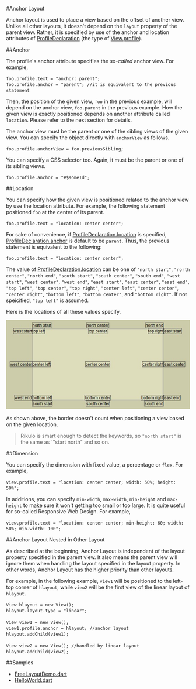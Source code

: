 #Anchor Layout

Anchor layout is used to place a view based on the offset of another view. Unlike all other layouts, it doesn't depend on the `layout` property of the parent view. Rather, it is specified by use of the anchor and location attributes of [ProfileDeclaration](api:view) (the type of [View.profile](api:view)).

##Anchor

The profile's anchor attribute specifies the *so-called* anchor view. For example,

    foo.profile.text = "anchor: parent";
    foo.profile.anchor = "parent"; //it is equivalent to the previous statement

Then, the position of the given view, `foo` in the previous example, will depend on the anchor view, `foo.parent` in the previous example. How the given view is exactly positioned depends on another attribute called `location`. Please refer to the next section for details.

The anchor view must be the parent or one of the sibling views of the given view. You can specify the object directly with `anchorView` as follows.

    foo.profile.anchorView = foo.previousSibling;

You can specify a CSS selector too. Again, it must be the parent or one of its sibling views.

    foo.profile.anchor = "#$someId";

##Location

You can specify how the given view is positioned related to the anchor view by use the location attribute. For example, the following statement positioned `foo` at the center of its parent.

    foo.profile.text = "location: center center";

For sake of convenience, if [ProfileDeclaration.location](api:view) is specified, [ProfileDeclaration.anchor](api:view) is default to be `parent`. Thus, the previous statement is equivalent to the following:

    foo.profile.text = "location: center center";

The value of [ProfileDeclaration.location](api:view) can be one of `"north start"`, `"north center"`, `"north end"`, `"south start"`, `"south center"`, `"south end"`, `"west start"`, `"west center"`, `"west end"`, `"east start"`, `"east center"`, `"east end"`, `"top left"`, `"top center"`, `"top right"`, `"center left"`, `"center center"`, `"center right"`, `"bottom left"`, `"bottom center"`, and `"bottom right"`. If not speicified, `"top left"` is assumed.

Here is the locations of all these values specify.

![Location](location.jpg?raw=true)

As shown above, the border doesn't count when positioning a view based on the given location.

> Rikulo is smart enough to detect the keywords, so `"north start"` is the same as `"start north" and so on.

##Dimension

You can specify the dimension with fixed value, a percentage or `flex`. For example,

    view.profile.text = "location: center center; width: 50%; height: 50%";

In additions, you can specify `min-width`, `max-width`, `min-height` and `max-height` to make sure it won't getting too small or too large. It is quite useful for so-called Responsive Web Design. For example,

    view.profile.text = "location: center center; min-height: 60; width: 50%; min-width: 100";

##Anchor Layout Nested in Other Layout

As described at the beginning, Anchor Layout is independent of the layout property specified in the parent view. It also means the parent view will ignore them when handling the layout specified in the layout property. In other words, Anchor Layout has the higher priority than other layouts.

For example, in the following example, `view1` will be positioned to the left-top corner of `hlayout`, while `view2` will be the first view of the linear layout of `hlayout`.

    View hlayout = new View();
    hlayout.layout.type = "linear";

    View view1 = new View();
    view1.profile.anchor = hlayout; //anchor layout
    hlayout.addChild(view1);

    View view2 = new View(); //handled by linear layout
    hlayout.addChild(view2);

##Samples

* [FreeLayoutDemo.dart](source:example/free-layout)
* [HelloWorld.dart](source:example/helloworld)
